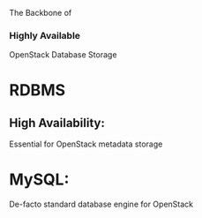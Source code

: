 <!-- .slide: data-background-image="images/galera-cluster-logo.svg" data-background-size="contain" -->


The Backbone of
### Highly Available
OpenStack Database Storage


<!-- .slide: data-background-image="images/openstack-logo.svg" data-background-size="contain" -->


<!-- .slide: data-background-image="images/openstack-arch.svg" data-background-size="contain" -->


<!-- .slide: data-background-image="images/openstack-arch-mysql.svg" data-background-size="contain" -->


# RDBMS
## High Availability:
Essential for OpenStack metadata storage


# MySQL:
De-facto standard database engine for OpenStack